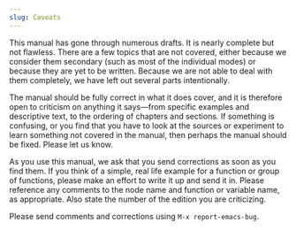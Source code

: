 ```yaml
---
slug: Caveats
---
```


This manual has gone through numerous drafts. It is nearly complete but not flawless. There are a few topics that are not covered, either because we consider them secondary (such as most of the individual modes) or because they are yet to be written. Because we are not able to deal with them completely, we have left out several parts intentionally.

The manual should be fully correct in what it does cover, and it is therefore open to criticism on anything it says—from specific examples and descriptive text, to the ordering of chapters and sections. If something is confusing, or you find that you have to look at the sources or experiment to learn something not covered in the manual, then perhaps the manual should be fixed. Please let us know.

As you use this manual, we ask that you send corrections as soon as you find them. If you think of a simple, real life example for a function or group of functions, please make an effort to write it up and send it in. Please reference any comments to the node name and function or variable name, as appropriate. Also state the number of the edition you are criticizing.

Please send comments and corrections using `M-x report-emacs-bug`.
